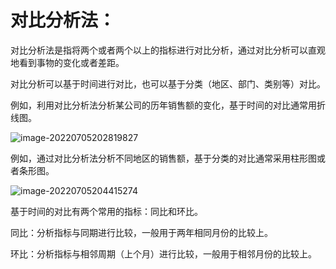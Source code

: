 # 对比分析法：

对比分析法是指将两个或者两个以上的指标进行对比分析，通过对比分析可以直观地看到事物的变化或者差距。

对比分析可以基于时间进行对比，也可以基于分类（地区、部门、类别等）对比。 

例如，利用对比分析法分析某公司的历年销售额的变化，基于时间的对比通常用折线图。

![image-20220705202819827](\img\对比分析(时间).png)

例如，通过对比分析法分析不同地区的销售额，基于分类的对比通常采用柱形图或者条形图。

![image-20220705204415274](\img\对比分析(地区).png)

基于时间的对比有两个常用的指标：同比和环比。

同比：分析指标与同期进行比较，一般用于两年相同月份的比较上。 

环比：分析指标与相邻周期（上个月）进行比较，一般用于相邻月份的比较上。